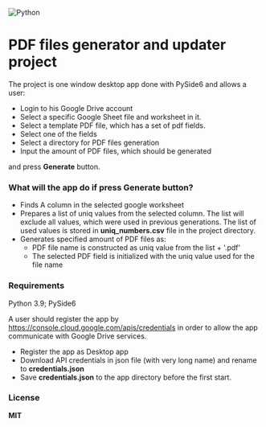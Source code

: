 ![Python](https://img.shields.io/badge/python-3670A0?style=for-the-badge&logo=python&logoColor=ffdd54)

# PDF files generator and updater project
The project is one window desktop app done with PySide6 and allows a user:
- Login to his Google Drive account
- Select a specific Google Sheet file and worksheet in it.
- Select a template PDF file, which has a set of pdf fields. 
- Select one of the fields 
- Select a directory for PDF files generation
- Input the amount of PDF files, which should be generated

and press **Generate** button.
### What will the app do if press **Generate** button?
- Finds A column in the selected google worksheet
- Prepares a list of uniq values from the selected column. The list will exclude all values, which were used in previous generations. The list of used values is stored in **uniq_numbers.csv** file in the project directory.
- Generates specified amount of PDF files as:
  * PDF file name is constructed as uniq value from the list + '.pdf'
  * The selected PDF field is initialized with the uniq value used for the file name 

### Requirements

Python 3.9; PySide6

A user should register the app by https://console.cloud.google.com/apis/credentials in order to allow the app communicate with Google Drive services.
- Register the app as Desktop app 
- Download API credentials in json file (with very long name) and rename to **credentials.json**
- Save **credentials.json** to the app directory before the first start.

### License

**MIT**
